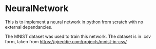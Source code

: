 # NeuralNetwork

This is to implement a neural network in python from scratch with no external dependancies.

The MNIST dataset was used to train this network.
The dataset is in .csv form, taken from https://pjreddie.com/projects/mnist-in-csv/
